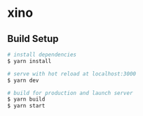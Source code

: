 # xino

## Build Setup

```bash
# install dependencies
$ yarn install

# serve with hot reload at localhost:3000
$ yarn dev

# build for production and launch server
$ yarn build
$ yarn start
